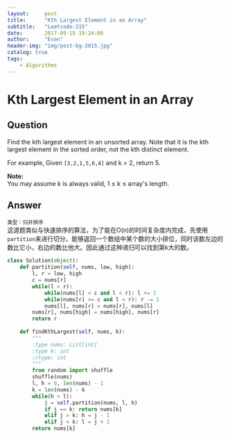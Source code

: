 ```yaml
---
layout:     post
title:      "Kth Largest Element in an Array"
subtitle:   "Leetcode-215"
date:       2017-09-15 19:24:00
author:     "Evan"
header-img: "img/post-bg-2015.jpg"
catalog: true
tags:
    - Algorithms
---
```


# Kth Largest Element in an Array
## Question
Find the kth largest element in an unsorted array. Note that it is the kth largest element in the sorted order, not the kth distinct element.

For example,
Given `[3,2,1,5,6,4]` and k = 2, return 5.

**Note:**   
You may assume k is always valid, 1 ≤ k ≤ array's length.

## Answer
`类型：归并排序`  
这道题类似与快速排序的算法，为了能在O(n)的时间复杂度内完成，先使用`partition`来进行切分，能够返回一个数组中某个数的大小排位，同时该数左边的数比它小，右边的数比他大。因此通过这种递归可以找到第k大的数。
```py
class Solution(object):
    def partition(self, nums, low, high):
        l, r = low, high
        c = nums[r]
        while(l < r):
            while(nums[l] < c and l < r): l += 1
            while(nums[r] >= c and l < r): r -= 1
            nums[l], nums[r] = nums[r], nums[l]
        nums[r], nums[high] = nums[high], nums[r]
        return r
    
    def findKthLargest(self, nums, k):
        """
        :type nums: List[int]
        :type k: int
        :rtype: int
        """
        from random import shuffle
        shuffle(nums)
        l, h = 0, len(nums) - 1
        k = len(nums) - k
        while(h > l):
            j = self.partition(nums, l, h)
            if j == k: return nums[k]
            elif j > k: h = j - 1
            elif j < k: l = j + 1
        return nums[k]
```